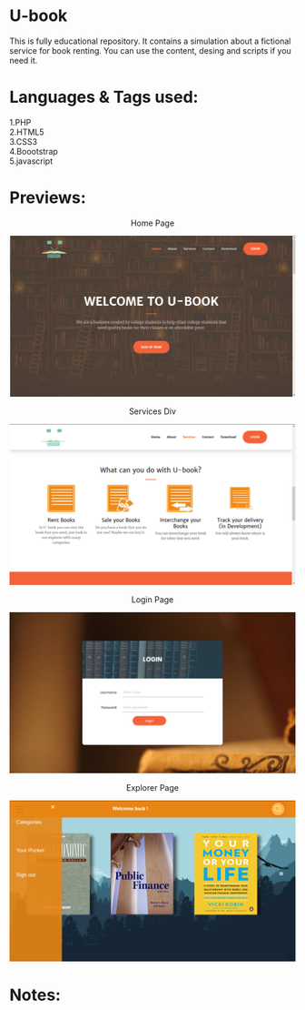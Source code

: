 # U-book

This is fully educational repository. It contains a simulation about a fictional service for book renting.
You can  use the content, desing and scripts if you need it.

# Languages & Tags used:
 
 1.PHP  
 2.HTML5  
 3.CSS3  
 4.Boootstrap  
 5.javascript  
 
 # Previews:
 <p align="center">Home Page</p>  
 
![Screenshot](previews/preview1.png)

<p align="center"> Services Div</p>

![Screenshot](previews/preview2.png)

<p align="center">Login Page</p> 

![Screenshot](previews/preview3.png)

<p align="center">Explorer Page</p> 

![Screenshot](previews/preview4.png)  

# Notes:


